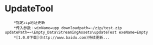 # UpdateTool
		*指定zip地址更新
		*传入参数：winName=upp downloadpath=~/zip/test.zip updatePath=~\Empty_Data\StreamingAssets\updateTest exeName=Empty
		*[1.0.0下载](http://www.baidu.com)持续更新...
